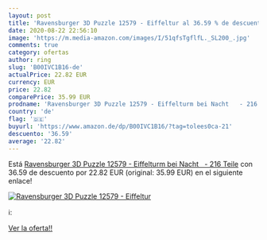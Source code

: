 ```yaml
---
layout: post
title: 'Ravensburger 3D Puzzle 12579 - Eiffeltur al 36.59 % de descuento'
date: 2020-08-22 22:56:10
image: 'https://m.media-amazon.com/images/I/51qfsTgflfL._SL200_.jpg'
comments: true
category: ofertas
author: ring
slug: 'B00IVC1B16-de'
actualPrice: 22.82 EUR
currency: EUR
price: 22.82
comparePrice: 35.99 EUR
prodname: 'Ravensburger 3D Puzzle 12579 - Eiffelturm bei Nacht   - 216 Teile'
country: 'de'
flag: '🇩🇪'
buyurl: 'https://www.amazon.de/dp/B00IVC1B16/?tag=tolees0ca-21'
descuento: '36.59'
average: '22.82'
---
```


Está [Ravensburger 3D Puzzle 12579 - Eiffelturm bei Nacht   - 216 Teile](https://www.amazon.de/dp/B00IVC1B16/?tag=tolees0ca-21) con 36.59 de descuento por 22.82 EUR (original: 35.99 EUR) en el siguiente enlace!

[![Ravensburger 3D Puzzle 12579 - Eiffeltur](https://m.media-amazon.com/images/I/51qfsTgflfL._SL200_.jpg)](https://www.amazon.de/dp/B00IVC1B16/?tag=tolees0ca-21)

ℹ️:


[Ver la oferta!!](https://www.amazon.de/dp/B00IVC1B16/?tag=tolees0ca-21)
